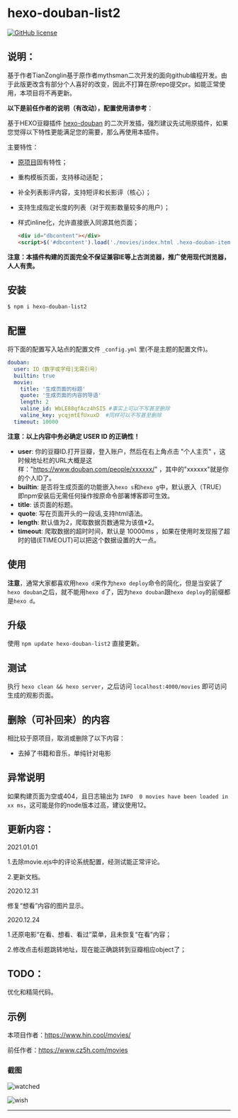 # hexo-douban-list2

[![GitHub license](https://img.shields.io/github/license/mythsman/hexo-douban.svg)](https://github.com/mythsman/hexo-douban/blob/master/LICENSE)



## 说明：

基于作者TianZonglin基于原作者mythsman二次开发的面向github编程开发。由于此版更改含有部分个人喜好的改变，因此不打算在原repo提交pr。如能正常使用，本项目将不再更新。

**以下是前任作者的说明（有改动），配置使用请参考**：

基于HEXO豆瓣插件 [hexo-douban](https://github.com/mythsman/hexo-douban) 的二次开发插，强烈建议先试用原插件，如果您觉得以下特性更能满足您的需要，那么再使用本插件。

主要特性：

- [原项目](https://github.com/mythsman/hexo-douban)固有特性；

- 重构模板页面，支持移动适配；

- 补全列表影评内容，支持短评和长影评（核心）；

- 支持生成指定长度的列表（对于观影数量较多的用户）；

- 样式inline化，允许直接嵌入同源其他页面；

  ``` html
  <div id="dbcontent"></div>
  <script>$('#dbcontent').load('./movies/index.html .hexo-douban-item:nth-child(1)');</script>
  ```

**注意：本插件构建的页面完全不保证兼容IE等上古浏览器，推广使用现代浏览器，人人有责。**

## 安装

``` bash
$ npm i hexo-douban-list2
```

## 配置

将下面的配置写入站点的配置文件 `_config.yml` 里(不是主题的配置文件)。

``` yaml
douban:
  user: ID（数字或字母|无需引号）
  builtin: true
  movie:
    title: '生成页面的标题'
    quote: '生成页面的内容的导语'
    length: 2
    valine_id: WbLE88qfAcz4hSI5 #事实上可以不写甚至删除
    valine_key: ycqjmtEfUxuxD  #同样可以不写甚至删除
  timeout: 10000 
```

**注意：以上内容中务必确定 USER ID 的正确性！**

- **user**: 你的豆瓣ID.打开豆瓣，登入账户，然后在右上角点击 "个人主页" ，这时候地址栏的URL大概是这样："https://www.douban.com/people/xxxxxx/" ，其中的"xxxxxx"就是你的个人ID了。
- **builtin**: 是否将生成页面的功能嵌入`hexo s`和`hexo g`中，默认嵌入（TRUE）即npm安装后无需任何操作按原命令部署博客即可生效。
- **title**: 该页面的标题。
- **quote**: 写在页面开头的一段话,支持html语法。
- **length**: 默认值为2，爬取数据页数通常为该值*2。
- **timeout**: 爬取数据的超时时间，默认是 10000ms ，如果在使用时发现报了超时的错(ETIMEOUT)可以把这个数据设置的大一点。

## 使用

**注意**，通常大家都喜欢用`hexo d`来作为`hexo deploy`命令的简化，但是当安装了`hexo douban`之后，就不能用`hexo d`了，因为`hexo douban`跟`hexo deploy`的前缀都是`hexo d`。

## 升级

使用 `npm update hexo-douban-list2` 直接更新。

## 测试

执行 `hexo clean && hexo server`，之后访问 `localhost:4000/movies` 即可访问生成的观影页面。

## 删除（可补回来）的内容


相比较于原项目，取消或删除了以下内容：

- 去掉了书籍和音乐，单纯针对电影

## 异常说明

如果构建页面为空或404，且日志输出为 `INFO  0 movies have been loaded in xx ms`，这可能是你的node版本过高，建议使用12。

## 更新内容：

2021.01.01

1.去除movie.ejs中的评论系统配置，经测试能正常评论。

2.更新文档。

2020.12.31

修复“想看”内容的图片显示。

2020.12.24

1.还原电影“在看、想看、看过”菜单，且未恢复“在看”内容；

2.修改点击标题跳转地址，现在能正确跳转到豆瓣相应object了；

## TODO：

优化和精简代码。

## 示例 

本项目作者：https://www.hin.cool/movies/

前任作者：https://www.cz5h.com/movies

### 截图

![watched](https://7.dusays.com/2021/02/25/a6dd1085d1e57.jpg)

![wish](https://7.dusays.com/2021/02/25/41a67f5b8412b.jpg)

-----------------------------------------




